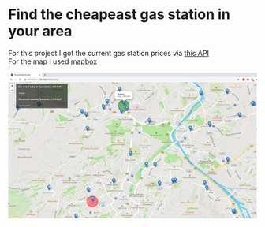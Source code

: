 # Find the cheapeast gas station in your area

For this project I got the current gas station prices via [this API](https://creativecommons.tankerkoenig.de/)   
For the map I used [mapbox](https://docs.mapbox.com/api/overview/)

![front_end](https://raw.githubusercontent.com/DanielGuo1/cheapest_gasstation/main/images/frontend.png)

